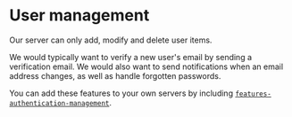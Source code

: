 # User management

Our server can only add, modify and delete user items.

We would typically want to verify a new user's email by sending a verification email.
We would also want to send notifications when an email address changes,
as well as handle forgotten passwords.

You can add these features to your own servers by including
[`features-authentication-management`](https://docs.feathersjs.com/v/auk/authentication/management.html).
